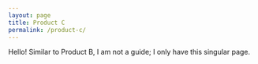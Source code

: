 ```yaml
---
layout: page
title: Product C
permalink: /product-c/
---
```


Hello! Similar to Product B, I am not a guide; I only have this singular page.
